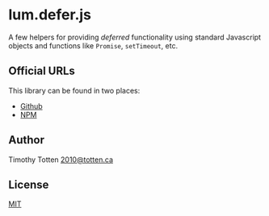 # lum.defer.js

A few helpers for providing *deferred* functionality using standard
Javascript objects and functions like `Promise`, `setTimeout`, etc.

## Official URLs

This library can be found in two places:

 * [Github](https://github.com/supernovus/lum.defer.js)
 * [NPM](https://www.npmjs.com/package/@lumjs/defer)

## Author

Timothy Totten <2010@totten.ca>

## License

[MIT](https://spdx.org/licenses/MIT.html)
